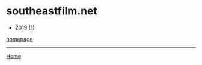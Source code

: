 # southeastfilm.net

  * [2019](./southeastfilm-net-2019.md) (1)

[homepage](https://www.southeastfilm.net/)

----

[Home](../index.md)
